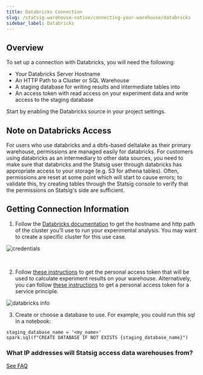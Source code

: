 ```yaml
---
title: Databricks Connection
slug: /statsig-warehouse-native/connecting-your-warehouse/databricks
sidebar_label: Databricks
---
```


## Overview

To set up a connection with Databricks, you will need the following:

- Your Databricks Server Hostname
- An HTTP Path to a Cluster or SQL Warehouse
- A staging database for writing results and intermediate tables into
- An access token with read access on your experiment data and write access to the staging database

Start by enabling the Databricks source in your project settings.

## Note on Databricks Access

For users who use databricks and a dbfs-based deltalake as their primary warehouse, permissions are managed easily for databricks. For customers using databricks as an intermediary to other data sources, you need to make sure that databricks and the Statsig user through databricks has appropriate access to your storage (e.g. S3 for athena tables). Often, permissions are reset at some point which will start to cause errors; to validate this, try creating tables through the Statsig console to verify that the permissions on Statsig's side are sufficient.

## Getting Connection Information

1. Follow the [Databricks documentation](https://docs.databricks.com/integrations/jdbc-odbc-bi.html#get-connection-details-for-a-cluster) to get the hostname and http path of the cluster you'll use to run your experimental analysis. You may want to create a specific cluster for this use case.

![credentials](https://user-images.githubusercontent.com/102695539/242474157-e6329ea8-92ae-43af-95dc-7bce2a26a3e6.png)

<br />

2. Follow [these instructions](https://docs.databricks.com/dev-tools/auth.html#databricks-personal-access-tokens) to get the personal access token that will be used to calculate experiment results on your warehouse. Alternatively, you can follow [these instructions](https://docs.databricks.com/en/administration-guide/users-groups/service-principals.html#manage-personal-access-tokens-for-a-service-principal) to get a personal access token for a service principle. 

![databricks info](https://user-images.githubusercontent.com/108023879/188731186-ecdc0872-de06-4576-b387-fa08bdca447d.png)

3. Create or choose a database to use. For example, you could run this sql in a notebook:

```
staging_database_name = '<my_name>'
spark.sql(f"CREATE DATABASE IF NOT EXISTS {staging_database_name}")
```
### What IP addresses will Statsig access data warehouses from?

[See FAQ](https://docs.statsig.com/data-warehouse-ingestion/faq#what-ip-addresses-will-statsig-access-data-warehouses-from)
